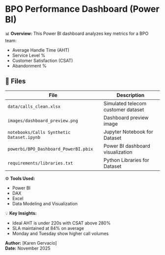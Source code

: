 # BPO Performance Dashboard (Power BI)

📊 **Overview:**
This Power BI dashboard analyzes key metrics for a BPO team:
- Average Handle Time (AHT)
- Service Level %
- Customer Satisfaction (CSAT)
- Abandonment %

## 📂 Files
| File | Description |
|------|--------------|
| `data/calls_clean.xlsx` | Simulated telecom customer dataset |
| `images/dashboard_preview.png` | Dashboard preview image |
| `notebooks/Calls Synthetic Dataset.ipynb` | Jupyter Notebook for Dataset|
| `powerbi/BPO_Dashboard_PowerBI.pbix` | Power BI dashboard visualization |
| `requirements/libraries.txt` | Python Libraries for Dataset |

⚙️ **Tools Used:**
- Power BI
- DAX
- Excel
- Data Modeling and Visualization

💡 **Key Insights:**
- Ideal AHT is under 220s with CSAT above 280%
- SLA maintained at 84% on average
- Monday and Tuesday show higher call volumes

**Author:** [Karen Gervacio]  
**Date:** November 2025
